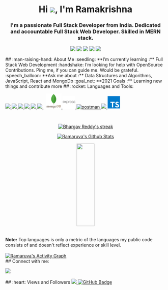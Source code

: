 <!-- ![](https://visitor-badge.glitch.me/badge?page_id=Bhargav1224.Bhargav1224) -->
<!-- <p align="left"> <img src="https://komarev.com/ghpvc/?username=Ramaruva1224&label=Profile%20views&color=0e75b6&style=flat" alt="Ramaruva" /> </p> -->
<h1 align="center">Hi <img src="https://raw.githubusercontent.com/MartinHeinz/MartinHeinz/master/wave.gif" width="30px">, I'm Ramakrishna</h1>
<h3 align="center">I'm a passionate Full Stack Developer from India. Dedicated and accountable Full Stack Web Developer. Skilled in MERN stack.</h3>
<p align= "center">
<img src="https://img.shields.io/badge/JS-Javascript-red"/>
<img src="https://img.shields.io/badge/React-React-blue"/>
<img src="https://img.shields.io/badge/Node-node-green"/>
<img src="https://img.shields.io/badge/express-Express-blueviolet"/>
<img src="https://img.shields.io/badge/Mongodb-mongodb-brightgreen"/>
</p>
## :man-raising-hand: About Me
:seedling: **I’m currently learning :** Full Stack Web Development
:handshake: I’m looking for help with OpenSource Contributions. Ping me, if you can guide me. Would be grateful.
:speech_balloon: **Ask me about :** Data Structures and Algorithms, JavaScript, React and MongoDb
:goal_net: **2021 Goals :** Learning new things and contribute more
<!-- :mailbox: You can reach me at [chat](mailto:mangeshbkwsu@gmail.com)! -->
## :rocket: Languages and Tools:
<p align="left">
    <a href="https://www.w3.org/html/" target="_blank"> <img src="https://img.icons8.com/color/48/000000/html-5.png"/> </a>
    <a href="https://www.w3schools.com/css/" target="_blank"> <img src="https://img.icons8.com/color/48/000000/css3.png"/> </a>
    <a href="https://developer.mozilla.org/en-US/docs/Web/JavaScript" target="_blank"> <img src="https://img.icons8.com/color/48/000000/javascript.png"/> </a>
    <a href="https://reactjs.org/" target="_blank"> <img src="https://img.icons8.com/color/48/000000/react-native.png"/> </a>
    <a href="https://redux.js.org" target="_blank"> <img src="https://img.icons8.com/color/48/000000/redux.png"/> </a>
    <!-- <a href="https://getbootstrap.com" target="_blank"> <img src="https://img.icons8.com/color/48/000000/bootstrap.png"/> </a>  -->
    <a style="padding-right:8px;" href="https://nodejs.org" target="_blank"> <img src="https://img.icons8.com/color/48/000000/nodejs.png"/> </a>
     <a href="https://www.mongodb.com/" target="_blank"> <img src="https://raw.githubusercontent.com/devicons/devicon/master/icons/mongodb/mongodb-original-wordmark.svg" alt="mongodb" width="48" height="48"/> </a>
     <a href="https://expressjs.com" target="_blank"> <img src="https://raw.githubusercontent.com/devicons/devicon/master/icons/express/express-original-wordmark.svg" alt="express" width="40" height="40"/> </a>
     <a href="https://postman.com" target="_blank"> <img src="https://www.vectorlogo.zone/logos/getpostman/getpostman-icon.svg" alt="postman" width="45" height="45"/> </a>
    <!-- <a style="padding-right:8px;" href="https://www.mysql.com/" target="_blank"> <img src="https://img.icons8.com/fluent/50/000000/mysql-logo.png"/> </a> -->
    <!-- <a href="https://firebase.google.com/" target="_blank"> <img src="https://img.icons8.com/color/48/000000/firebase.png"/> </a>  -->
    <a href="https://git-scm.com/" target="_blank"> <img src="https://img.icons8.com/color/48/000000/git.png"/> </a>
      <a href="https://www.typescriptlang.org/" target="_blank"> <img src="https://raw.githubusercontent.com/devicons/devicon/master/icons/typescript/typescript-original.svg" alt="typescript" width="40" height="40"/> </a>
</p>
<br/>
<p align="center">
    <a href="https://github.com/Ramaruva/github-readme-streak-stats">
        <img title=":fire: Get streak stats for your profile at git.io/streak-stats" alt="Bhargav Reddy's streak" src="https://github-readme-streak-stats.herokuapp.com/?user=Ramaruva&theme=black-ice&hide_border=true&stroke=0000&background=060A0CD0"/>
    </a>
</p>
  <p align="center">
    <a href="https://github.com/Ramaruva/github-readme-stats"><img alt="Ramaruva's Github Stats" src="https://github-readme-stats.vercel.app/api?username=Ramaruva&show_icons=true&count_private=true&theme=react&hide_border=true&bg_color=0D1117" /></a>
    </p>
    <!-- <p align="center">
  <a href="https://github.com/Ramaruva/github-readme-stats"><img alt="Bhargav Reddy's Top Languages" src="https://github-readme-stats.vercel.app/api/top-langs/?username=Ramaruva&langs_count=8&count_private=true&layout=compact&theme=react&hide_border=true&bg_color=0D1117" /></a></p> -->
  <p align="center">
    <img src="https://github-readme-stats.vercel.app/api/top-langs/?username=Ramaruva&theme=react&hide_border=true&bg_color=0D1117" height="260px" width="33.25%"/>
    </p>
  <!-- <p>
  <img align="center" src="https://github-readme-stats.vercel.app/api/top-langs?username=Ramaruva&show_icons=true&locale=en&layout=compact" alt="Bhargav1224"/>
</p>
<p><img align="center" src="https://github-readme-stats.vercel.app/api?username=Ramaruva&show_icons=true&locale=en" alt="Ramaruva" /></p> -->
  <br/>
  <b>Note:</b> Top languages is only a metric of the languages my public code consists of and doesn't reflect experience or skill level.
<br/>
<br/>
<a href="https://github.com/Ramaruva/github-readme-activity-graph"><img alt="Ramaruva's Activity Graph" src="https://activity-graph.herokuapp.com/graph?username=Ramaruva&bg_color=0D1117&color=5BCDEC&line=5BCDEC&point=FFFFFF&hide_border=true" /></a>
<br/>
## Connect with me:
<p align="left">
<a href = "https://www.linkedin.com/in/ramakrishnaaruva/"><img src="https://img.icons8.com/fluent/48/000000/linkedin.png"/></a>
<!-- <a href = ""><img src="https://img.icons8.com/color/48/000000/youtube-play.png"/></a> -->
</p>
## :heart: Views and Followers
<a href="https://Ramaruva/github-profile-views-counter">
    <img src="https://komarev.com/ghpvc/?username=Ramaruva">
</a>
<a href="https://github.com/Ramaruva?tab=followers"><img src="https://img.shields.io/github/followers/Ramaruva?label=Followers&style=social" alt="GitHub Badge"></a>
